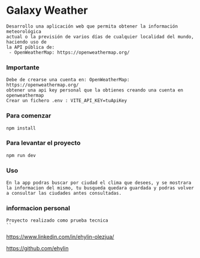 # Galaxy Weather

```
Desarrollo una aplicación web que permita obtener la información meteorológica
actual o la previsión de varios días de cualquier localidad del mundo, haciendo uso de
la API pública de:
 - OpenWeatherMap: https://openweathermap.org/
```

### Importante
```
Debe de crearse una cuenta en: OpenWeatherMap: https://openweathermap.org/ 
obtener una api key personal que la obtienes creando una cuenta en openweathermap
Crear un fichero .env : VITE_API_KEY=tuApiKey
```

### Para comenzar
```
npm install 
```

### Para levantar el proyecto
```
npm run dev 
```

### Uso
```
En la app podras buscar por ciudad el clima que desees, y se mostrara la informacion del mismo, tu busqueda quedara guardada y podras volver a consultar las ciudades antes consultadas.
```

### informacion personal
```
Proyecto realizado como prueba tecnica
``

```
https://www.linkedin.com/in/ehylin-olezjua/

https://github.com/ehylin
```